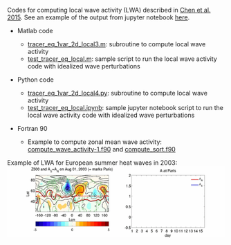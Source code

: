 Codes for computing local wave activity (LWA) described in [Chen et al. 2015](../../../publication/2015-12-1-Chen2015). See an example of the output from jupyter notebook [here](./test_tracer_eq_local.html).

- Matlab code
    * [tracer_eq_1var_2d_local3.m](./tracer_eq_1var_2d_local3.m): subroutine to compute local wave activity
    * [test_tracer_eq_local.m](./test_tracer_eq_local.m): sample script to run the local wave activity code with idealized wave perturbations

- Python code
    * [tracer_eq_1var_2d_local4.py](./tracer_eq_1var_2d_local4.py): subroutine to compute local wave activity
    * [test_tracer_eq_local.ipynb](./test_tracer_eq_local.ipynb): sample jupyter notebook script to run the local wave activity code with idealized wave perturbations

- Fortran 90
    * Example to compute zonal mean wave activity: [compute_wave_activity-1.f90](./compute_wave_activity-1.f90) and [compute_sort.f90](./compute_sort.f90)

Example of LWA for European summer heat waves in 2003:
![](./AsAn_aug2003.gif)